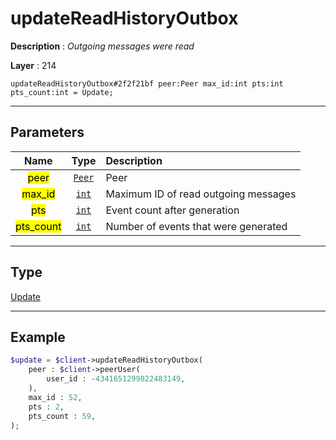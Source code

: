 # updateReadHistoryOutbox

**Description** : *Outgoing messages were read*

**Layer** : 214

```tl
updateReadHistoryOutbox#2f2f21bf peer:Peer max_id:int pts:int pts_count:int = Update;
```

---

## Parameters

| Name | Type | Description |
| :---: | :---: | :--- |
| <mark>peer</mark> | [`Peer`](type/Peer) | Peer |
| <mark>max_id</mark> | [`int`](type/int) | Maximum ID of read outgoing messages |
| <mark>pts</mark> | [`int`](type/int) | Event count after generation |
| <mark>pts_count</mark> | [`int`](type/int) | Number of events that were generated |

---

## Type

[Update](type/Update)

---

## Example

```php
$update = $client->updateReadHistoryOutbox(
	peer : $client->peerUser(
		user_id : -4341651299822483149,
	),
	max_id : 52,
	pts : 2,
	pts_count : 59,
);
```